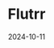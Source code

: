 ---  
layout: startup_page  
title: "Flutrr"  
id: "flutrr.com"  
permalink: "/flutrrflutrr.com10112024/"  
website: "https://www.flutrr.com/"  
funding_round: ""  
funding_amount: "₹3.75Cr"  
investors: "Zee Media, Zee Akaash News"  
about: "Flutrr is a vernacular dating app available on Android and iOS, operating on a pay-per-use model. It boasts over 400,000 active users and aims to reach 5-6 million users within the next year. The app's revenue model focuses on micro-transactions for premium features."  
markets: "Dating Apps, Technology, Information and Internet"  
hq: "Kolkata, West Bengal, India"  
founded_year: "2021"  
linkedin: "https://www.linkedin.com/company/flutrr"  
twitter: "https://twitter.com/flutrrdate"  
instagram: ""  
facebook: "https://www.facebook.com/flutrr"  
crunchbase: "https://www.crunchbase.com/organization/flutrr"  
pitchbook: "https://pitchbook.com/profiles/company/516977-74"  

date_display: "11-Oct-2024"  
date: "2024-10-11"

# SEO Optimization  
meta_title: "Flutrr -  Funding (₹3.75Cr)"  
meta_description: "Flutrr, Flutrr is a vernacular dating app available on Android and iOS, operating on a pay-per-use model. It boasts over 400,000 active users and aims to reac..."  
meta_keywords: "Flutrr, Dating Apps, Technology, Information and Internet,  funding"  
canonical_url: "https://startup.projectstartups.com/flutrrflutrr.com10112024/"  
---